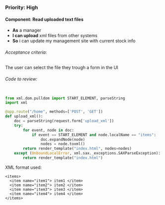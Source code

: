 ### Priority: High

#### Component: Read uploaded text files

- **As** a manager
- **I can upload** xml files from other systems
- **So** i can update my management site with current stock info

###### Acceptance criteria:

The user can select the file they trough a form in the UI

###### Code to review:
```python 

from xml.dom.pulldom import START_ELEMENT, parseString
import xml

@app.route("/home", methods=['POST', 'GET'])
def upload_xml():
    doc = parseString(request.form['upload_xml'])
    try:
        for event, node in doc:
            if event == START_ELEMENT and node.localName == "items":
                doc.expandNode(node)
                nodes = node.toxml()
        return render_template("index.html", nodes=nodes)
    except (UnboundLocalError, xml.sax._exceptions.SAXParseException):
        return render_template("index.html")
```

XML format used:

```
<items>
  <item name="item1"> item1 </item>
  <item name="item2"> item2 </item>
  <item name="item3"> item3 </item>
  <item name="item4"> item4 </item>
</items>
```